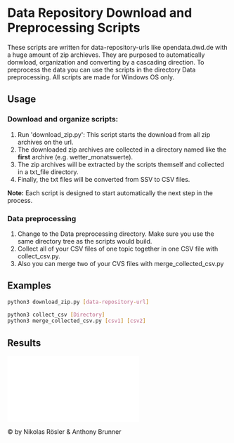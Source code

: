 # Data Repository Download and Preprocessing Scripts
These scripts are written for data-repository-urls like opendata.dwd.de with a huge amount of zip archieves. They are purposed to automatically donwload, organization and converting by a cascading direction. To preprocess the data you can use the scripts in the directory Data preprocessing.
All scripts are made for Windows OS only.

## Usage
### Download and organize scripts:
1. Run 'download_zip.py': This script starts the download from all zip archives on the url.
2. The downloaded zip archives are collected in a directory named like the **first** archive (e.g. wetter_monatswerte).
3. The zip archives will be extracted by the scripts themself and collected in a txt_file directory.
4. Finally, the txt files will be converted from SSV to CSV files. 

**Note:** Each script is designed to start automatically the next step in the process.

### Data preprocessing 
1. Change to the Data preprocessing directory. Make sure you use the same directory tree as the scripts would build.
2. Collect all of your CSV files of one topic together in one CSV file with collect_csv.py.
3. Also you can merge two of your CVS files with merge_collected_csv.py

## Examples
```bash
python3 download_zip.py [data-repository-url]
```
```bash
python3 collect_csv [Directory]
python3 merge_collected_csv.py [csv1] [csv2]
```

## Results
<embed src="/Results-Poster.pdf" type="application/pdf">

&copy; by Nikolas Rösler & Anthony Brunner
